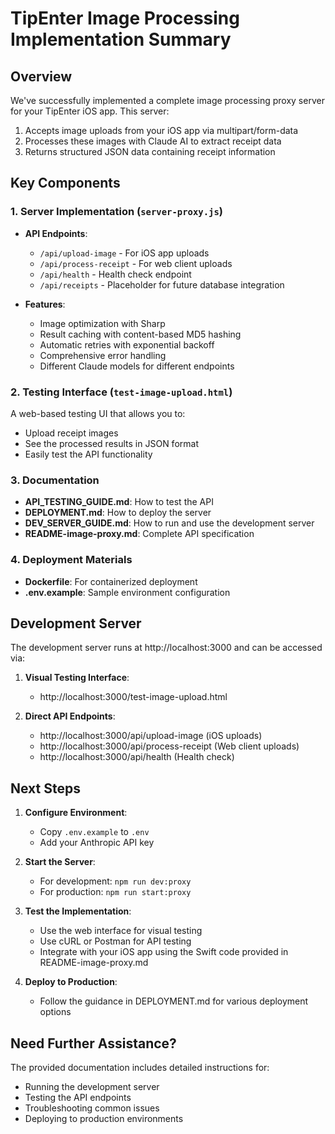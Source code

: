 # TipEnter Image Processing Implementation Summary

## Overview

We've successfully implemented a complete image processing proxy server for your TipEnter iOS app. This server:

1. Accepts image uploads from your iOS app via multipart/form-data
2. Processes these images with Claude AI to extract receipt data
3. Returns structured JSON data containing receipt information

## Key Components

### 1. Server Implementation (`server-proxy.js`)

- **API Endpoints**:
  - `/api/upload-image` - For iOS app uploads
  - `/api/process-receipt` - For web client uploads
  - `/api/health` - Health check endpoint
  - `/api/receipts` - Placeholder for future database integration

- **Features**:
  - Image optimization with Sharp
  - Result caching with content-based MD5 hashing
  - Automatic retries with exponential backoff
  - Comprehensive error handling
  - Different Claude models for different endpoints

### 2. Testing Interface (`test-image-upload.html`)

A web-based testing UI that allows you to:
- Upload receipt images
- See the processed results in JSON format
- Easily test the API functionality

### 3. Documentation

- **API_TESTING_GUIDE.md**: How to test the API
- **DEPLOYMENT.md**: How to deploy the server
- **DEV_SERVER_GUIDE.md**: How to run and use the development server
- **README-image-proxy.md**: Complete API specification

### 4. Deployment Materials

- **Dockerfile**: For containerized deployment
- **.env.example**: Sample environment configuration

## Development Server

The development server runs at http://localhost:3000 and can be accessed via:

1. **Visual Testing Interface**:
   - http://localhost:3000/test-image-upload.html

2. **Direct API Endpoints**:
   - http://localhost:3000/api/upload-image (iOS uploads)
   - http://localhost:3000/api/process-receipt (Web client uploads)
   - http://localhost:3000/api/health (Health check)

## Next Steps

1. **Configure Environment**:
   - Copy `.env.example` to `.env`
   - Add your Anthropic API key

2. **Start the Server**:
   - For development: `npm run dev:proxy`
   - For production: `npm run start:proxy`

3. **Test the Implementation**:
   - Use the web interface for visual testing
   - Use cURL or Postman for API testing
   - Integrate with your iOS app using the Swift code provided in README-image-proxy.md

4. **Deploy to Production**:
   - Follow the guidance in DEPLOYMENT.md for various deployment options

## Need Further Assistance?

The provided documentation includes detailed instructions for:
- Running the development server
- Testing the API endpoints
- Troubleshooting common issues
- Deploying to production environments
